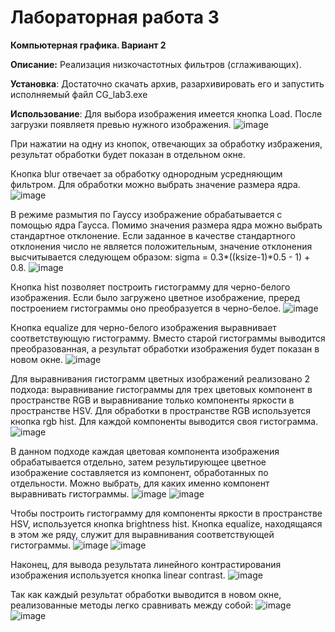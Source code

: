 # Лабораторная работа 3
**Компьютерная графика. Вариант 2**

**Описание:** Реализация низкочастотных фильтров (сглаживающих). 

**Установка**: Достаточно скачать архив, разархивировать его и запустить исполняемый файл CG_lab3.exe

**Использование**: Для выбора изображения имеется кнопка Load. После загрузки появляетя превью нужного изображения.
![image](https://user-images.githubusercontent.com/61574185/113504866-c7a8ad80-9543-11eb-9d55-a208e09abd18.png)

При нажатии на одну из кнопок, отвечающих за обработку избражения, результат обработки будет показан в отдельном окне.

Кнопка blur отвечает за обработку однородным усредняющим фильтром. Для обработки можно выбрать значение размера ядра.
![image](https://user-images.githubusercontent.com/61574185/113506861-e44ae280-954f-11eb-97d9-e7a433d80843.png)

В режиме размытия по Гауссу изображение обрабатывается с помощью ядра Гаусса. Помимо значения размера ядра можно выбрать стандартное отклонение. Если заданное в качестве стандартного отклонения число не является положительным, значение отклонения высчитывается следующем образом: sigma = 0.3*((ksize-1)*0.5 - 1) + 0.8.
![image](https://user-images.githubusercontent.com/61574185/113507287-2d9c3180-9552-11eb-8b2e-64232280c09f.png)

Кнопка hist позволяет построить гистограмму для черно-белого изображения. Если было загружено цветное изображение, преред построением гистограммы оно преобразуется в черно-белое.
![image](https://user-images.githubusercontent.com/61574185/113508488-f41af480-9558-11eb-9a27-1f6d54459af4.png)

Кнопка equalize для черно-белого изображения выравнивает соответствующую гистограмму. Вместо старой гистограммы выводится преобразованная, а результат обработки изображения будет показан в новом окне.
![image](https://user-images.githubusercontent.com/61574185/113508661-f16ccf00-9559-11eb-9d28-ef35fff2d6b3.png)

Для выравнивания гистограмм цветных изображений реализовано 2 подхода: выравнивание гистограммы для трех цветовых компонент в пространстве RGB и выравнивание только компоненты яркости в пространстве HSV. Для обработки в пространстве RGB используется кнопка rgb hist. Для каждой компоненты выводится своя гистограмма. 
![image](https://user-images.githubusercontent.com/61574185/113508812-d3ec3500-955a-11eb-9382-4171af1ff060.png)

В данном подходе каждая цветовая компонента изображения обрабатывается отдельно, затем результирующее цветное изображение составляется из компонент, обработанных по отдельности. Можно выбрать, для каких именно компонент выравнивать гистограммы.
![image](https://user-images.githubusercontent.com/61574185/113508827-e5cdd800-955a-11eb-91ba-d6f4129aafc8.png)
![image](https://user-images.githubusercontent.com/61574185/113509218-1282ef00-955d-11eb-8f7b-0ce21e6f6c67.png)

Чтобы построить гистограмму для компоненты яркости в пространстве HSV, используется кнопка brightness hist. Кнопка equalize, находящаяся в этом же ряду, служит для выравнивания соответствующей гистограммы.
![image](https://user-images.githubusercontent.com/61574185/113508988-e31fb280-955b-11eb-83d4-8064e7bc4861.png)
![image](https://user-images.githubusercontent.com/61574185/113509057-2ed25c00-955c-11eb-9372-c7b5c588d95a.png)

Наконец, для вывода результата линейного контрастирования изображения используется кнопка linear contrast.
![image](https://user-images.githubusercontent.com/61574185/113509103-6b9e5300-955c-11eb-830b-9e7d51d1cdeb.png)

Так как каждый результат обработки выводится в новом окне, реализованные методы легко сравнивать между собой:
![image](https://user-images.githubusercontent.com/61574185/113509311-8d4c0a00-955d-11eb-892e-7ae5bed58d4a.png)
![image](https://user-images.githubusercontent.com/61574185/113509341-b8365e00-955d-11eb-92c6-f6a08fd2517c.png)















